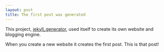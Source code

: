 ```yaml
---
layout: post
title: The first post was generated
---
```


This project, [jekyll\_generator](http://drnic.github.com/jekyll_generator), used itself to create its own website and blogging engine.

When you create a new website it creates the first post. This is that post!
